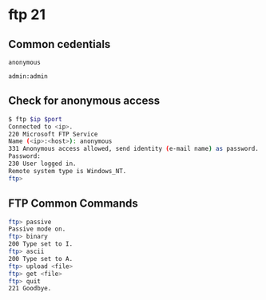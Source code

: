 # ftp 21

## Common cedentials

`anonymous`

`admin:admin`

## Check for anonymous access

``` bash
$ ftp $ip $port
Connected to <ip>.
220 Microsoft FTP Service
Name (<ip>:<host>): anonymous
331 Anonymous access allowed, send identity (e-mail name) as password.
Password:
230 User logged in.
Remote system type is Windows_NT.
ftp>
```

## FTP Common Commands

``` bash
ftp> passive
Passive mode on.
ftp> binary
200 Type set to I.
ftp> ascii
200 Type set to A.
ftp> upload <file>
ftp> get <file>
ftp> quit
221 Goodbye.
```